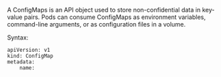 A ConfigMaps is an API object used to store non-confidential data in key-value pairs. 
Pods can consume ConfigMaps as environment variables, command-line arguments, or as configuration files in a volume.

Syntax:

```
apiVersion: v1
kind: ConfigMap
metadata:
    name:
```